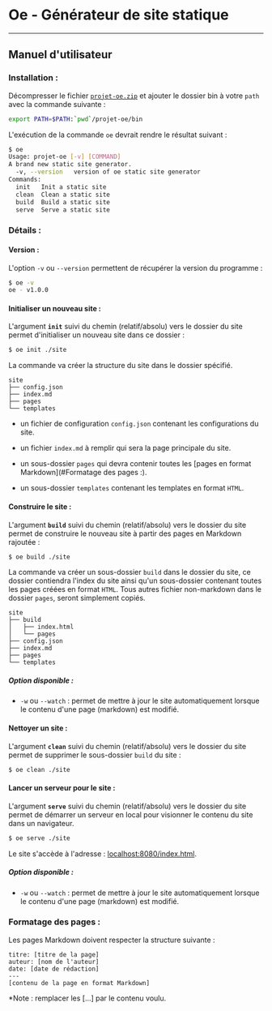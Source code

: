 # Oe - Générateur de site statique

---

## Manuel d'utilisateur

### Installation :

Décompresser le fichier [`projet-oe.zip`](https://github.com/gen-classroom/projet-oe/releases) et ajouter le dossier bin à votre `path`  avec la commande suivante :

```bash
export PATH=$PATH:`pwd`/projet-oe/bin
```

L'exécution de la commande `oe` devrait rendre le résultat suivant :

```bash
$ oe
Usage: projet-oe [-v] [COMMAND]
A brand new static site generator.
  -v, --version   version of oe static site generator
Commands:
  init   Init a static site
  clean  Clean a static site
  build  Build a static site
  serve  Serve a static site
```

### Détails :

#### Version :

L'option `-v` ou `--version` permettent de récupérer la version du programme :

```bash
$ oe -v
oe - v1.0.0
```

#### Initialiser un nouveau site :

L'argument **`init`** suivi du chemin (relatif/absolu) vers le dossier du site permet d'initialiser un nouveau site dans ce dossier :

```bash
$ oe init ./site
```

La commande va créer la structure du site dans le dossier spécifié.

```
site
├── config.json
├── index.md
├── pages
└── templates
```

- un fichier de configuration `config.json` contenant les configurations du site.

- un fichier `index.md` à remplir qui sera la page principale du site.
- un sous-dossier `pages` qui devra contenir toutes les [pages en format Markdown](#Formatage des pages :).

- un sous-dossier `templates` contenant les templates en format `HTML`.

#### Construire le site :

L'argument **`build`** suivi du chemin (relatif/absolu) vers le dossier du site permet de construire le nouveau site à partir des pages en Markdown rajoutée :

```bash
$ oe build ./site
```

La commande va créer un sous-dossier `build` dans le dossier du site, ce dossier contiendra l'index du site ainsi qu'un sous-dossier contenant toutes les pages créées en format `HTML`. Tous autres fichier non-markdown dans le dossier `pages`, seront simplement copiés.

```
site
├── build
│   ├── index.html
│   └── pages
├── config.json
├── index.md
├── pages
└── templates
```

##### Option disponible : 

- `-w` ou `--watch` : permet de mettre à jour le site automatiquement lorsque le contenu d'une page (markdown) est modifié.

#### Nettoyer un site :

L'argument **`clean`**  suivi du chemin (relatif/absolu) vers le dossier du site permet de supprimer le sous-dossier `build` du site :

```bash
$ oe clean ./site
```

#### Lancer un serveur pour le site :

L'argument **`serve`** suivi du chemin (relatif/absolu) vers le dossier du site permet de démarrer un serveur en local pour visionner le contenu du site dans un navigateur. 

```bash
$ oe serve ./site
```

Le site s'accède à l'adresse : [localhost:8080/index.html]().

##### Option disponible : 

- `-w` ou `--watch` : permet de mettre à jour le site automatiquement lorsque le contenu d'une page (markdown) est modifié.

### Formatage des pages :

Les pages Markdown doivent respecter la structure suivante :

```
titre: [titre de la page]
auteur: [nom de l'auteur]
date: [date de rédaction]
---
[contenu de la page en format Markdown]
```

*Note : remplacer les [...] par le contenu voulu.
